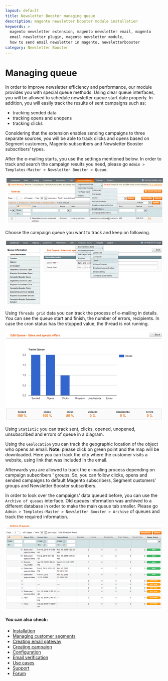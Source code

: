 ```yaml
---
layout: default
title: Newsletter Booster managing queue
description: magento newsletter booster module installation
keywords: >
  magento newsletter extension, magento newsletter email, magento
  email newsletter plugin, magento newsletter module,
  how to send email newsletter in magento, newsletterbooster
category: Newsletter Booster
---
```


# Managing queue

In order to improve newsletter efficiency and performance, our module provides you with special queue methods. Using clear queue interfaces, you will be allowed to schedule newsletter queue start date properly. In addition, you will easily track the results of sent campaigns such as:

-   tracking sended data
-   tracking opens and unopens
-   tracking clicks

Considering that the extension enables sending campaigns to three separate sources, you will be able to track clicks and opens based on Segment customers, Magento subscribers and Newsletter Booster subscribers’ types.

After the e-mailing starts, you use the settings mentioned below. In order to track and search the campaign results you need, please go `Admin > Templates-Master > Newsletter Booster > Queue`.

![Newsletterbooster](/images/m1/extensions/newsletter-booster/gateway-grid.png)

Choose the campaign queue you want to track and keep on following.

![Newsletterbooster](/images/m1/extensions/newsletter-booster/edit-queue.png)

Using `Threads grid` data you can track the process of e-mailing in details. You can see the queue start and finish, the number of errors, recipients. In case the cron status has the stopped value, the thread is not running.

![Newsletterbooster](/images/m1/extensions/newsletter-booster/edit-queue-diagram.png)

Using `Statistic` you can track sent, clicks, opened, unopened, unsubscribed and errors of queue in a diagram.

Using the `Geolocation` you can track the geographic location of the object who opens an email. **Note**: please click on green point and the map will be downloaded. Here you can track the city where the customer visits a website, using link that was included in the email.

Afterwards you are allowed to track the e-mailing process depending on campaign subscribers ‘ groups. So, you can follow clicks, opens and sended campaigns to default Magento subscribers, Segment customers’ groups and Newsletter Booster subscribers.

In order to look over the campaigns' data queued before, you can use the `Archive of queues` interface. Old queues information was archived to a different database in order to make the main queue tab smaller. Please go `Admin > Templates-Master > Newsletter Booster > Archive` of queues and track the required information.

![Newsletterbooster](/images/m1/extensions/newsletter-booster/archieve-queues.png)

#### You can also check:

*   [Installation](../installation/)
*   [Managing customer segments](../managing-customer-segments/)
*   [Creating email gateway](../creating-email-gateway/)
*   [Creating campaign](../creating-campaign/)
*   [Configuration](../configuration/)
*   [Email verification](../email-verification/)
*   [Use cases](../use-cases/)
*   [Support](https://swissuplabs.com/contacts/)
*   [Forum](https://swissuplabs.com/magento-forum/)